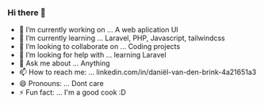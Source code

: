 ### Hi there 👋

<!--
**danieljunek15/danieljunek15** is a ✨ _special_ ✨ repository because its `README.md` (this file) appears on your GitHub profile.

Here are some ideas to get you started:
 -->
- 🔭 I’m currently working on ... A web aplication UI 
- 🌱 I’m currently learning ... Laravel, PHP, Javascript, tailwindcss
- 👯 I’m looking to collaborate on ... Coding projects
- 🤔 I’m looking for help with ... learning Laravel
- 💬 Ask me about ... Anything
- 📫 How to reach me: ... linkedin.com/in/daniël-van-den-brink-4a21651a3
- 😄 Pronouns: ... Dont care
- ⚡ Fun fact: ... I'm a good cook :D

